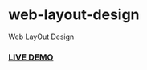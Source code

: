 # web-layout-design
Web LayOut Design
### <a href="https://mdsakib-11.github.io/web-layout-design/">LIVE DEMO</a>
